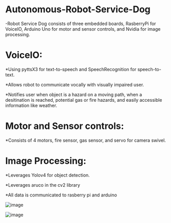 # Autonomous-Robot-Service-Dog
-Robot Service Dog consists of three embedded boards, RasberryPi for VoiceIO, Arduino Uno for motor and sensor controls, and Nvidia for image processing.

# VoiceIO:

  *Using pyttsX3 for text-to-speech and SpeechRecognition for speech-to-text.
  
  *Allows robot to communicate vocally with visually impaired user.
  
  *Notifies user when object is a hazard on a moving path, when a desitination is reached, potential gas or fire hazards, and easily accessible information like weather.

# Motor and Sensor controls:

  *Consists of 4 motors, fire sensor, gas sensor, and servo for camera swivel.
  
# Image Processing:

  *Leverages Yolov4 for object detection.

  *Leverages aruco in the cv2 library
  
  *All data is communicated to rasberry pi and arduino
  
![image](https://user-images.githubusercontent.com/89810188/233457965-6f4e0a29-e1d3-45d2-b1ae-c50ec44db392.png)

![image](https://user-images.githubusercontent.com/89810188/233458036-c40172a7-5932-41a6-8aa8-336a477a5ca6.png)
